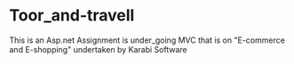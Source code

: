 # Toor_and-travell
This is an Asp.net Assignment is under_going MVC that is on "E-commerce and E-shopping" undertaken by  Karabi Software
